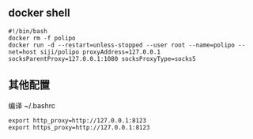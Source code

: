 ## docker shell

```shell
#!/bin/bash
docker rm -f polipo
docker run -d --restart=unless-stopped --user root --name=polipo --net=host siji/polipo proxyAddress=127.0.0.1 socksParentProxy=127.0.0.1:1080 socksProxyType=socks5
```

## 其他配置

编译 ~/.bashrc

```shell
export http_proxy=http://127.0.0.1:8123
export https_proxy=http://127.0.0.1:8123
```
